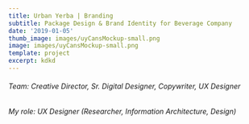 ```yaml
---
title: Urban Yerba | Branding
subtitle: Package Design & Brand Identity for Beverage Company
date: '2019-01-05'
thumb_image: images/uyCansMockup-small.png
image: images/uyCansMockup-small.png
template: project
excerpt: kdkd
---
```

###### Team: Creative Director, Sr. Digital Designer, Copywriter, UX Designer
###### My role: UX Designer (Researcher, Information Architecture, Design)